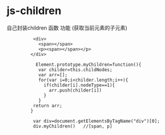 # js-children
自己封装children 函数  功能  (获取当前元素的子元素)



              <div>
                <span></span>
                <p><span></span></p>
             </div>

               Element.prototype.myChildren=function(){
                var childer=this.childNodes;
                var arr=[];
                for(var i=0;i<childer.length;i++){
                  if(childer[i].nodeType==1){
                    arr.push(childer[i])
                  }
                }
              return arr;
             }

              var div=document.getElementsByTagName("div")[0];
              div.myChildren()   //[span, p]
